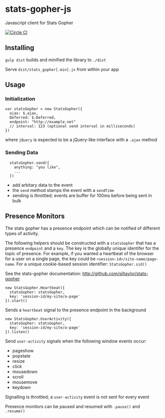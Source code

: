 stats-gopher-js
===============

Javascript client for Stats Gopher

[![Circle CI](https://circleci.com/gh/sjltaylor/stats-gopher-js.png?style=badge)](https://circleci.com/gh/sjltaylor/stats-gopher-js)

## Installing

`gulp dist` builds and minified the library to `./dist`

Serve `dist/stats_gopher[.min].js` from within your app


## Usage

### Initialization

```
var statsGopher = new StatsGopher({
  ajax: $.ajax,
  Deferred: $.Deferred,
  endpoint: "http://example.net"
  // interval: 123 (optional send interval in milliseconds)
})

```

where `jQuery` is expected to be a jQuery-like interface with a `.ajax` method

### Sending Data

```
  statsGopher.send({
    anything: "you like",
    ...
  })
```

* add arbitary data to the event
* the `send` method stamps the event with a `sendTime`
* sending is throttled; events are buffer for 100ms before being sent in bulk


## Presence Monitors

The stats gopher has a presence endpoint which can be notified of different
types of activity.

The following helpers should be constructed with a `statsGopher` that has a
presence `endpoint` and a `key`. The key is the globally unique identifer for
the topic of presence. For example, if you wanted a heartbeat of the browser for
a user on a single page, the key could be `<session-id>/site-name/page-name`.
For a unique cookie-based session identifier: `StatsGopher.sid()`

See the stats-gopher documentation: http://github.com/sjltaylor/stats-gopher

```
new StatsGopher.Heartbeat({
  statsGopher: statsGopher,
  key: 'session-id/my-site/a-page'
}).start()
```

Sends a `heartbeat` signal to the presence endpoint in the background

```
new StatsGopher.UserActivity({
  statsGopher: statsGopher,
  key: 'session-id/my-site/a-page'
}).listen()
```

Send `user-activity` signals when the following window events occur:

* pageshow
* popstate
* resize
* click
* mousedown
* scroll
* mousemove
* keydown

Signalling is throttled; a `user-activity` event is not sent for every event

Presence monitors can be paused and resumed with `.pause()` and `.resume()`

 
